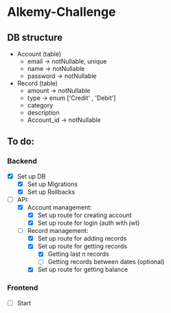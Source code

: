 # Alkemy-Challenge

## DB structure
* Account (table)
  * email -> notNullable, unique
  * name -> notNullable
  * password -> notNullable
* Record (table)
  * amount -> notNullable
  * type -> enum ['Credit' , 'Debit']
  * category
  * description
  * Account_id -> notNullable

## To do:
### Backend
- [x] Set up DB
  - [x] Set up Migrations
  - [x] Set up Rollbacks
- [ ] API:
  - [x] Account management:
    - [x] Set up route for creating account
    - [x] Set up route for login (auth with jwt)
  - [ ] Record management:
    - [x] Set up route for adding records
    - [x] Set up route for getting records
      - [x] Getting last n records
      - [ ] Getting records between dates (optional)
    - [x] Set up route for getting balance

### Frontend
- [ ] Start